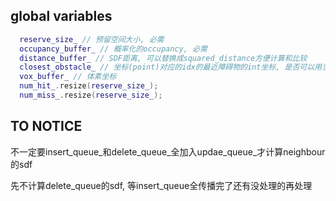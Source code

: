 ## global variables
```c++
  reserve_size_ // 预留空间大小, 必需
  occupancy_buffer_ // 概率化的occupancy, 必需
  distance_buffer_ // SDF距离, 可以替换成squared_distance方便计算和比较
  closest_obstacle_ // 坐标(point)对应的idx的最近障碍物的int坐标, 是否可以用当前点指向障碍物的向量代替(待研究)
  vox_buffer_ // 体素坐标
  num_hit_.resize(reserve_size_);
  num_miss_.resize(reserve_size_);
```

## TO NOTICE
不一定要insert_queue_和delete_queue_全加入updae_queue_才计算neighbour的sdf

先不计算delete_queue的sdf, 等insert_queue全传播完了还有没处理的再处理

